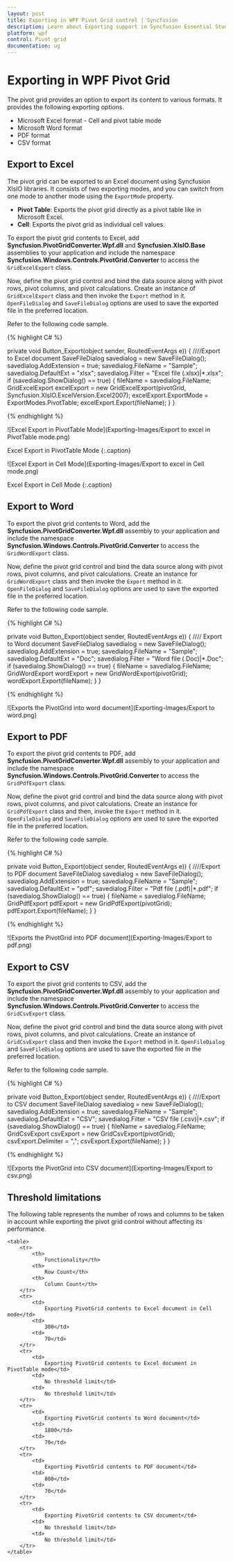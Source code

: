 ```yaml
---
layout: post
title: Exporting in WPF Pivot Grid control | Syncfusion
description: Learn about Exporting support in Syncfusion Essential Studio WPF Pivot Grid control, its elements and more details.
platform: wpf
control: Pivot grid
documentation: ug
---
```


# Exporting in WPF Pivot Grid

The pivot grid provides an option to export its content to various formats. It provides the following exporting options.

* Microsoft Excel format - Cell and pivot table mode
* Microsoft Word format
* PDF format
* CSV format

## Export to Excel

The pivot grid can be exported to an Excel document using Syncfusion XlsIO libraries. It consists of two exporting modes, and you can switch from one mode to another mode using the `ExportMode` property.

* **Pivot Table**: Exports the pivot grid directly as a pivot table like in Microsoft Excel.
* **Cell**: Exports the pivot grid as individual cell values.

To export the pivot grid contents to Excel, add **Syncfusion.PivotGridConverter.Wpf.dll** and **Syncfusion.XlsIO.Base** assemblies to your application and include the namespace **Syncfusion.Windows.Controls.PivotGrid.Converter** to access the `GridExcelExport` class.

Now, define the pivot grid control and bind the data source along with pivot rows, pivot columns, and pivot calculations. Create an instance of `GridExcelExport` class and then invoke the `Export` method in it. `OpenFileDialog` and `SaveFileDialog` options are used to save the exported file in the preferred location.

Refer to the following code sample.

{% highlight C# %}

private void Button_Export(object sender, RoutedEventArgs e)) {
    ////Export to Excel document
    SaveFileDialog savedialog = new SaveFileDialog();
    savedialog.AddExtension = true;
    savedialog.FileName = "Sample";
    savedialog.DefaultExt = "xlsx";
    savedialog.Filter = "Excel file (.xlsx)|*.xlsx";
    if (savedialog.ShowDialog() == true) {
        fileName = savedialog.FileName;
        GridExcelExport excelExport = new GridExcelExport(pivotGrid, Syncfusion.XlsIO.ExcelVersion.Excel2007);
        excelExport.ExportMode = ExportModes.PivotTable;
        excelExport.Export(fileName);
    }
}

{% endhighlight %}

![Excel Export in PivotTable Mode](Exporting-Images/Export to excel in PivotTable mode.png)

Excel Export in PivotTable Mode
{:.caption}

![Excel Export in Cell Mode](Exporting-Images/Export to excel in Cell mode.png)

Excel Export in Cell Mode
{:.caption}

## Export to Word

To export the pivot grid contents to Word, add the **Syncfusion.PivotGridConverter.Wpf.dll** assembly to your application and include the namespace **Syncfusion.Windows.Controls.PivotGrid.Converter** to access the `GridWordExport` class.

Now, define the pivot grid control and bind the data source along with pivot rows, pivot columns, and pivot calculations. Create an instance for `GridWordExport` class and then invoke the `Export` method in it. `OpenFileDialog` and `SaveFileDialog` options are used to save the exported file in the preferred location.

Refer to the following code sample.

{% highlight C# %}

private void Button_Export(object sender, RoutedEventArgs e)) {
    //// Export to Word document
    SaveFileDialog savedialog = new SaveFileDialog();
    savedialog.AddExtension = true;
    savedialog.FileName = "Sample";
    savedialog.DefaultExt = "Doc";
    savedialog.Filter = "Word file (.Doc)|*.Doc";
    if (savedialog.ShowDialog() == true) {
        fileName = savedialog.FileName;
        GridWordExport wordExport = new GridWordExport(pivotGrid);
        wordExport.Export(fileName);
    }
}

{% endhighlight %}

![Exports the PivotGrid into word document](Exporting-Images/Export to word.png)

## Export to PDF

To export the pivot grid contents to PDF, add **Syncfusion.PivotGridConverter.Wpf.dll** assembly to your application and include the namespace **Syncfusion.Windows.Controls.PivotGrid.Converter** to access the `GridPdfExport` class.

Now, define the pivot grid control and bind the data source along with pivot rows, pivot columns, and pivot calculations. Create an instance for `GridPdfExport` class and then, invoke the `Export` method in it. `OpenFileDialog` and `SaveFileDialog` options are used to save the exported file in the preferred location.

Refer to the following code sample.

{% highlight C# %}

private void Button_Export(object sender, RoutedEventArgs e)) {
    ////Export to PDF document
    SaveFileDialog savedialog = new SaveFileDialog();
    savedialog.AddExtension = true;
    savedialog.FileName = "Sample";
    savedialog.DefaultExt = "pdf";
    savedialog.Filter = "Pdf file (.pdf)|*.pdf";
    if (savedialog.ShowDialog() == true) {
        fileName = savedialog.FileName;
        GridPdfExport pdfExport = new GridPdfExport(pivotGrid);
        pdfExport.Export(fileName);
    }
}

{% endhighlight %}

![Exports the PivotGrid into PDF document](Exporting-Images/Export to pdf.png)

## Export to CSV

To export the pivot grid contents to CSV, add the **Syncfusion.PivotGridConverter.Wpf.dll** assembly to your application and include the namespace **Syncfusion.Windows.Controls.PivotGrid.Converter** to access the `GridCsvExport` class.

Now, define the pivot grid control and bind the data source along with pivot rows, pivot columns, and pivot calculations. Create an instance of `GridCsvExport` class and then invoke the `Export` method in it. `OpenFileDialog` and `SaveFileDialog` options are used to save the exported file in the preferred location.

Refer to the following code sample.

{% highlight C# %}

private void Button_Export(object sender, RoutedEventArgs e)) {
    ////Export to CSV document
    SaveFileDialog savedialog = new SaveFileDialog();
    savedialog.AddExtension = true;
    savedialog.FileName = "Sample";
    savedialog.DefaultExt = "CSV";
    savedialog.Filter = "CSV file (.csv)|*.csv";
    if (savedialog.ShowDialog() == true) {
        fileName = savedialog.FileName;
        GridCsvExport csvExport = new GridCsvExport(pivotGrid);
        csvExport.Delimiter = ",";
        csvExport.Export(fileName);
    }
}

{% endhighlight %}

![Exports the PivotGrid into CSV document](Exporting-Images/Export to csv.png)

## Threshold limitations

The following table represents the number of rows and columns to be taken in account while exporting the pivot grid control without affecting its performance.

    <table>
        <tr>
            <th>
                Functionality</th>
            <th>
                Row Count</th>
            <th>
                Column Count</th>
        </tr>
        <tr>
            <td>
                Exporting PivotGrid contents to Excel document in Cell mode</td>
            <td>
                300</td>
            <td>
                70</td>
        </tr>
        <tr>
            <td>
                Exporting PivotGrid contents to Excel document in PivotTable mode</td>
            <td>
                No threshold limit</td>
            <td>
                No threshold limit</td>
        </tr>
        <tr>
            <td>
                Exporting PivotGrid contents to Word document</td>
            <td>
                1800</td>
            <td>
                70</td>
        </tr>
        <tr>
            <td>
                Exporting PivotGrid contents to PDF document</td>
            <td>
                800</td>
            <td>
                70</td>
        </tr>
        <tr>
            <td>
                Exporting PivotGrid contents to CSV document</td>
            <td>
                No threshold limit</td>
            <td>
                No threshold limit</td>
        </tr>
    </table>
